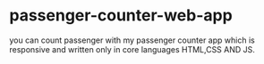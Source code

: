 ﻿# passenger-counter-web-app
you can count passenger with my passenger counter app which is responsive and written only in core languages HTML,CSS AND JS.
